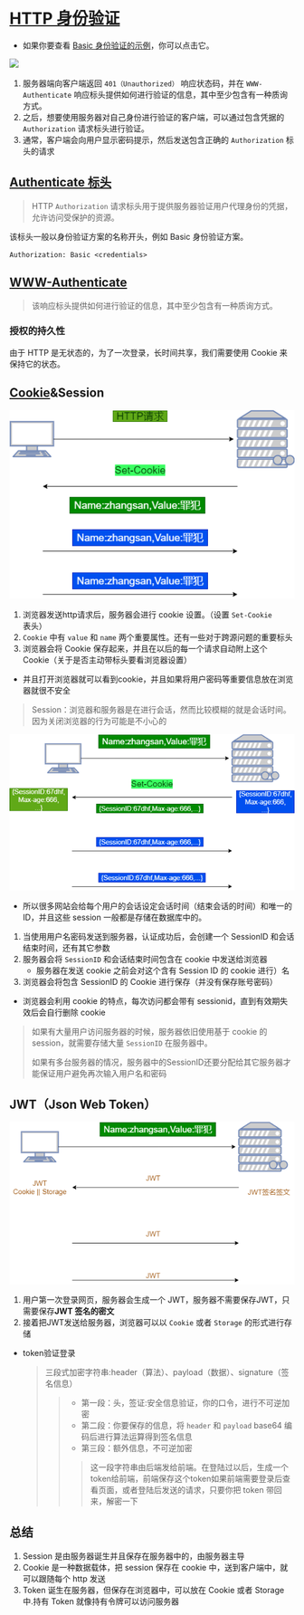 # [HTTP 身份验证](https://developer.mozilla.org/zh-CN/docs/Web/HTTP/Authentication)

* 如果你要查看 [Basic 身份验证的示例](./example/authorized.ts)，你可以点击它。

![ ](https://developer.mozilla.org/en-US/docs/Web/HTTP/Authentication/http-auth-sequence-diagram.png)

1. 服务器端向客户端返回 `401（Unauthorized）` 响应状态码，并在 `WWW-Authenticate` 响应标头提供如何进行验证的信息，其中至少包含有一种质询方式。
2. 之后，想要使用服务器对自己身份进行验证的客户端，可以通过包含凭据的 `Authorization` 请求标头进行验证。
3. 通常，客户端会向用户显示密码提示，然后发送包含正确的 `Authorization` 标头的请求

## [Authenticate 标头](https://developer.mozilla.org/zh-CN/docs/Web/HTTP/Headers/Authorization)

> HTTP `Authorization` 请求标头用于提供服务器验证用户代理身份的凭据，允许访问受保护的资源。

该标头一般以身份验证方案的名称开头，例如 Basic 身份验证方案。

```http
Authorization: Basic <credentials>
```

## [WWW-Authenticate](https://developer.mozilla.org/zh-CN/docs/Web/HTTP/Headers/WWW-Authenticate)

>该响应标头提供如何进行验证的信息，其中至少包含有一种质询方式。

### 授权的持久性

由于 HTTP 是无状态的，为了一次登录，长时间共享，我们需要使用 Cookie 来保持它的状态。

## [Cookie](./origin_and_site.md#cookie)&Session

![cookie](./example/cookie.png)

1. 浏览器发送http请求后，服务器会进行 cookie 设置。（设置 `Set-Cookie` 表头）
2. `Cookie` 中有 `value` 和 `name` 两个重要属性。还有一些对于跨源问题的重要标头
3. 浏览器会将 Cookie 保存起来，并且在以后的每一个请求自动附上这个 Cookie（关于是否主动带标头要看浏览器设置）

* 并且打开浏览器就可以看到cookie，并且如果将用户密码等重要信息放在浏览器就很不安全

>Session：浏览器和服务器是在进行会话，然而比较模糊的就是会话时间。因为关闭浏览器的行为可能是不小心的

![session](./example/session.png)

* 所以很多网站会给每个用户的会话设定会话时间（结束会话的时间）和唯一的 ID，并且这些 session 一般都是存储在数据库中的。

1. 当使用用户名密码发送到服务器，认证成功后，会创建一个 SessionID 和会话结束时间，还有其它参数
2. 服务器会将 `SessionID` 和会话结束时间包含在 cookie 中发送给浏览器
   * 服务器在发送 cookie 之前会对这个含有 Session ID 的 cookie 进行）名
3. 浏览器会将包含 SessionID 的 Cookie 进行保存（并没有保存账号密码）

* 浏览器会利用 cookie 的特点，每次访问都会带有 sessionid，直到有效期失效后会自行删除 cookie

>如果有大量用户访问服务器的时候，服务器依旧使用基于 cookie 的 session，就需要存储大量 `SessionID` 在服务器中。
>
> 如果有多台服务器的情况，服务器中的SessionID还要分配给其它服务器才能保证用户避免再次输入用户名和密码

## JWT（Json Web Token）

![Token](./example/token.png)

1. 用户第一次登录网页，服务器会生成一个 JWT，服务器不需要保存JWT，只需要保存**JWT 签名的密文**
2. 接着把JWT发送给服务器，浏览器可以以 `Cookie` 或者 `Storage` 的形式进行存储

* token验证登录
  >三段式加密字符串:header（算法）、payload（数据）、signature（签名信息）
  >>
  >> * 第一段：头，签证:安全信息验证，你的口令，进行不可逆加密
  >> * 第二段：你要保存的信息，将 `header` 和 `payload` base64 编码后进行算法运算得到签名信息
  >> * 第三段：额外信息，不可逆加密
  >>
  >>>  这一段字符串由后端发给前端。在登陆过以后，生成一个token给前端，前端保存这个token如果前端需要登录后查看页面，或者登陆后发送的请求，只要你把 token 带回来，解密一下

## 总结

1. Session 是由服务器诞生并且保存在服务器中的，由服务器主导
2. Cookie 是一种数据载体，把 session 保存在 cookie 中，送到客户端中，就可以跟随每个 http 发送
3. Token 诞生在服务器，但保存在浏览器中，可以放在 Cookie 或者 Storage 中.持有 Token 就像持有令牌可以访问服务器

